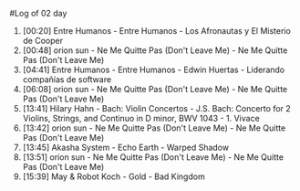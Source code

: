 #Log of 02 day

1. [00:20] Entre Humanos - Entre Humanos - Los Afronautas y El Misterio de Cooper
1. [00:48] orion sun - Ne Me Quitte Pas (Don't Leave Me) - Ne Me Quitte Pas (Don't Leave Me)
1. [04:41] Entre Humanos - Entre Humanos - Edwin Huertas - Liderando compañías de software
1. [06:08] orion sun - Ne Me Quitte Pas (Don't Leave Me) - Ne Me Quitte Pas (Don't Leave Me)
1. [13:41] Hilary Hahn - Bach: Violin Concertos - J.S. Bach: Concerto for 2 Violins, Strings, and Continuo in D minor, BWV 1043 - 1. Vivace
1. [13:42] orion sun - Ne Me Quitte Pas (Don't Leave Me) - Ne Me Quitte Pas (Don't Leave Me)
1. [13:45] Akasha System - Echo Earth - Warped Shadow
1. [13:51] orion sun - Ne Me Quitte Pas (Don't Leave Me) - Ne Me Quitte Pas (Don't Leave Me)
1. [15:39] May & Robot Koch - Gold - Bad Kingdom
